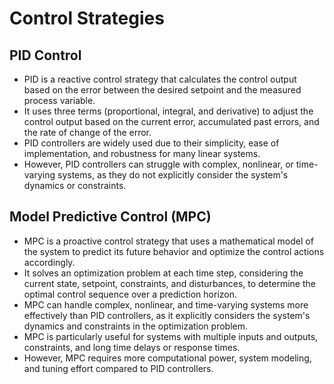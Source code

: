 # Control Strategies

## PID Control
- PID is a reactive control strategy that calculates the control output based on the error between the desired setpoint and the measured process variable.
- It uses three terms (proportional, integral, and derivative) to adjust the control output based on the current error, accumulated past errors, and the rate of change of the error.
- PID controllers are widely used due to their simplicity, ease of implementation, and robustness for many linear systems.
- However, PID controllers can struggle with complex, nonlinear, or time-varying systems, as they do not explicitly consider the system's dynamics or constraints.
## Model Predictive Control (MPC)
- MPC is a proactive control strategy that uses a mathematical model of the system to predict its future behavior and optimize the control actions accordingly.
- It solves an optimization problem at each time step, considering the current state, setpoint, constraints, and disturbances, to determine the optimal control sequence over a prediction horizon.
- MPC can handle complex, nonlinear, and time-varying systems more effectively than PID controllers, as it explicitly considers the system's dynamics and constraints in the optimization problem.
- MPC is particularly useful for systems with multiple inputs and outputs, constraints, and long time delays or response times.
- However, MPC requires more computational power, system modeling, and tuning effort compared to PID controllers.
